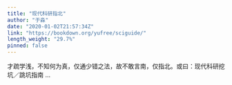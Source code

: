 ```yaml
---
title: "现代科研指北"
author: "于淼"
date: "2020-01-02T21:57:34Z"
link: "https://bookdown.org/yufree/sciguide/"
length_weight: "29.7%"
pinned: false
---
```


才疏学浅，不知何为真，仅通少错之法，故不敢言南，仅指北。或曰：现代科研挖坑／跳坑指南 ...
